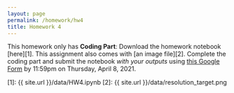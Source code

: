 ```yaml
---
layout: page
permalink: /homework/hw4
title: Homework 4
---
```


This homework only has **Coding Part**: Download the homework notebook [here][1]. This assignment also comes with [an image file][2]. Complete the coding part and submit the notebook _with your outputs_ using [this Google Form](https://forms.gle/DqgpR5dF279CKnTw9) by 11:59pm on Thursday, April 8, 2021.

[1]: {{ site.url }}/data/HW4.ipynb
[2]: {{ site.url }}/data/resolution_target.png
